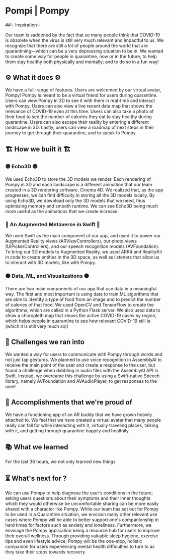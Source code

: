 # Pompi | Pompy


##💡 Inspiration💡

Our team is saddened by the fact that so many people think that COVID-19 is obsolete when the virus is still very much relevant and impactful to us. We recognize that there are still a lot of people around the world that are quarantining—which can be a very depressing situation to be in. We wanted to create some way for people in quarantine, now or in the future, to help them stay healthy both physically and mentally; and to do so in a fun way!

## ⚙️ What it does ⚙️

We have a full-range of features. Users are welcomed by our virtual avatar, Pompy! Pompy is meant to be a virtual friend for users during quarantine. Users can view Pompy in 3D to see it with them in real-time and interact with Pompy. Users can also view a live recent data map that shows the relevance of COVID-19 even at this time. Users can also take a photo of their food to see the number of calories they eat to stay healthy during quarantine. Users can also escape their reality by entering a different landscape in 3D. Lastly, users can view a roadmap of next steps in their journey to get through their quarantine, and to speak to Pompy. 

## 🏗️ How we built it 🏗️

### 🟣 Echo3D 🟣
We used Echo3D to store the 3D models we render. Each rendering of Pompy in 3D and each landscape is a different animation that our team created in a 3D rendering software, Cinema 4D. We realized that, as the app progresses, we can find difficulty in storing all the 3D models locally. By using Echo3D, we download only the 3D models that we need, thus optimizing memory and smooth runtime. We can see Echo3D being much more useful as the animations that we create increase. 

### 🔴 An Augmented Metaverse in Swift 🔴
We used Swift as the main component of our app, and used it to power our Augmented Reality views (ARViewControllers), our photo views (UIPickerControllers), and our speech recognition models (AVFoundation). To bring our 3D models to Augmented Reality, we used ARKit and RealityKit in code to create entities in the 3D space, as well as listeners that allow us to interact with 3D models, like with Pompy. 

### ⚫ Data, ML, and Visualizations ⚫
There are two main components of our app that use data in a meaningful way. The first and most important is using data to train ML algorithms that are able to identify a type of food from an image and to predict the number of calories of that food. We used OpenCV and TensorFlow to create the algorithms, which are called in a Python Flask server. We also used data to show a choropleth map that shows the active COVID-19 cases by region, which helps people in quarantine to see how relevant COVID-19 still is (which it is still very much so)!

## 🚩 Challenges we ran into
We wanted a way for users to communicate with Pompy through words and not just tap gestures. We planned to use voice recognition in AssemblyAI to receive the main point of the user and create a response to the user, but found a challenge when dabbling in audio files with the AssemblyAI API in Swift. Instead, we overcame this challenge by using a Swift-native Speech library, namely AVFoundation and AVAudioPlayer, to get responses to the user!


## 🥇 Accomplishments that we're proud of
We have a functioning app of an AR buddy that we have grown heavily attached to. We feel that we have created a virtual avatar that many people really can fall for while interacting with it, virtually traveling places, talking with it, and getting through quarantine happily and healthily. 

## 📚 What we learned
For the last 36 hours, we not only learned new things 

## ⏳ What's next for ?
We can use Pompy to help diagnose the user’s conditions in the future; asking users questions about their symptoms and their inner thoughts which they would otherwise be uncomfortable sharing can be more easily shared with a character like Pompy. While our team has set out for Pompy to be used in a Quarantine situation, we envision many other relevant use cases where Pompy will be able to better support one's companionship in hard times for factors such as anxiety and loneliness. Furthermore, we envisage the Pompy application being a resource hub for users to improve their overall wellness. Through providing valuable sleep hygiene, exercise tips and even lifestyle advice, Pompy will be the one-stop, holistic companion for users experiencing mental health difficulties to turn to as they take their steps towards recovery. 

